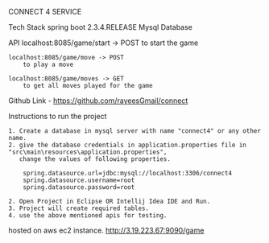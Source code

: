 CONNECT 4 SERVICE

Tech Stack
	spring boot 2.3.4.RELEASE
	Mysql Database

API
	localhost:8085/game/start -> POST
		to start the game


	localhost:8085/game/move -> POST
		to play a move

	localhost:8085/game/moves -> GET
		to get all moves played for the game


Github Link - https://github.com/rayeesGmail/connect



Instructions to run the project

	1. Create a database in mysql server with name "connect4" or any other name.
	2. give the database credentials in application.properties file in "src\main\resources\application.properties",
	   change the values of following properties.

		spring.datasource.url=jdbc:mysql://localhost:3306/connect4
		spring.datasource.username=root
		spring.datasource.password=root

	2. Open Project in Eclipse OR Intellij Idea IDE and Run.
	3. Project will create required tables.
	4. use the above mentioned apis for testing.


hosted on aws ec2 instance.
    http://3.19.223.67:9090/game
